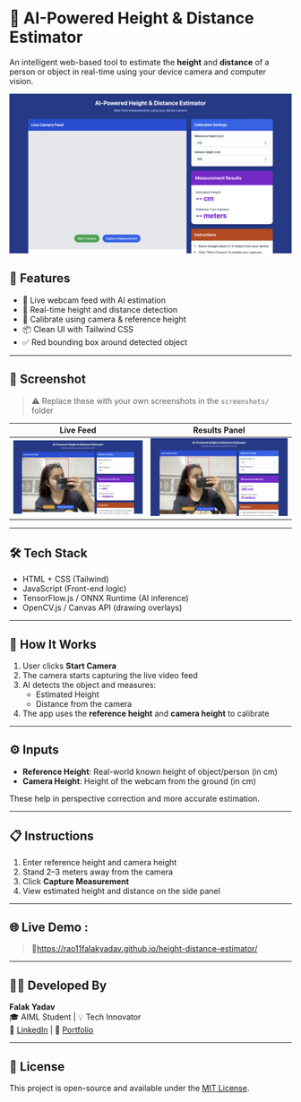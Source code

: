 # 📏 AI-Powered Height & Distance Estimator

An intelligent web-based tool to estimate the **height** and **distance** of a person or object in real-time using your device camera and computer vision.

![Banner](screenshots/banner.png)

## 🚀 Features

- 🎥 Live webcam feed with AI estimation
- 📐 Real-time height and distance detection
- 🧠 Calibrate using camera & reference height
- 📦 Clean UI with Tailwind CSS
- ✅ Red bounding box around detected object

---

## 📸 Screenshot

> ⚠️ Replace these with your own screenshots in the `screenshots/` folder

| Live Feed | Results Panel |
|----------|---------------|
| ![](screenshots/live.png) | ![](screenshots/results.png) |

---

## 🛠️ Tech Stack

- HTML + CSS (Tailwind)
- JavaScript (Front-end logic)
- TensorFlow.js / ONNX Runtime (AI inference)
- OpenCV.js / Canvas API (drawing overlays)

---

## 🧪 How It Works

1. User clicks **Start Camera**
2. The camera starts capturing the live video feed
3. AI detects the object and measures:
   - Estimated Height
   - Distance from the camera
4. The app uses the **reference height** and **camera height** to calibrate

---

## ⚙️ Inputs

- **Reference Height**: Real-world known height of object/person (in cm)
- **Camera Height**: Height of the webcam from the ground (in cm)

These help in perspective correction and more accurate estimation.

---

## 📋 Instructions

1. Enter reference height and camera height
2. Stand 2–3 meters away from the camera
3. Click **Capture Measurement**
4. View estimated height and distance on the side panel

---

## 🌐 Live Demo :

> 🚩https://rao11falakyadav.github.io/height-distance-estimator/

---

## 🧑‍💻 Developed By

**Falak Yadav**  
🎓 AIML Student | 💡 Tech Innovator  
🔗 [LinkedIn](https://www.linkedin.com/in/falak-yadav-a61199241/) | 🧠 [Portfolio](https://rao11falakyadav.github.io/portfolio/)

---

## 📄 License

This project is open-source and available under the [MIT License](LICENSE).
